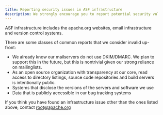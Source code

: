 ```yaml
---
title: Reporting security issues in ASF infrastructure
description: We strongly encourage you to report potential security vulnerabilities privately, before disclosing them in a public forum.
---
```


ASF infrastructure includes the apache.org websites, email infrastructure and version control systems.

There are some classes of common reports that we consider invalid up-front:

* We already know our mailservers do not use DKIM/DMARC. We plan to support this in the future, but this is nontrivial given our strong reliance on mailinglists.
* As an open source organization with transparency at our core, read access to directory listings, source code repositories and build servers is intentionally public.
* Systems that disclose the versions of the servers and software we use
* Data that is publicly accessible in our bug tracking systems

If you think you have found an infrastructure issue other than the ones listed above, contact <a href="mailto:root@apache.org">root@apache.org</a>

